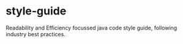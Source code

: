 # style-guide
Readability and Efficiency focussed java code style guide, following industry best practices.
